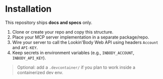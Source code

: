 # Installation

This repository ships **docs and specs** only.

1. Clone or create your repo and copy this structure.
2. Place your MCP server implementation in a separate package/repo.
3. Wire your server to call the Lookin'Body Web API using headers `Account` and `API-KEY`.
4. Keep secrets in environment variables (e.g., `INBODY_ACCOUNT`, `INBODY_API_KEY`).

> Optional: add a `.devcontainer/` if you plan to work inside a containerized dev env.
